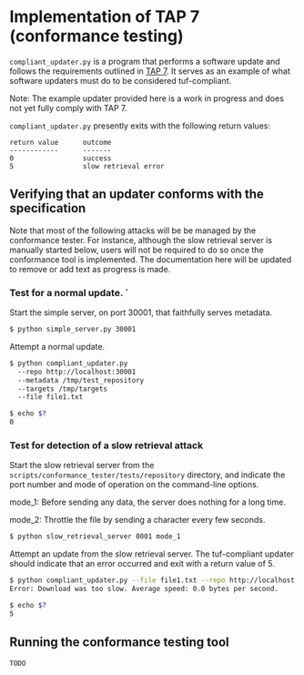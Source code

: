 # Implementation of TAP 7 (conformance testing)


`compliant_updater.py` is a program that performs a software update and
follows the requirements outlined in [TAP
7](https://github.com/theupdateframework/taps/blob/tap7/tap7.md).
It serves as an example of what software updaters must do to
be considered tuf-compliant.

Note: The example updater provided here is a work in progress and does
not yet fully comply with TAP 7.

`compliant_updater.py` presently exits with the following return values:

```
return value      outcome
------------      -------
0                 success
5                 slow retrieval error
```


## Verifying that an updater conforms with the specification
Note that most of the following attacks will be be managed by the conformance
tester.  For instance, although the slow retrieval server is manually started
below, users will not be required to do so once the conformance tool is
implemented.  The documentation here will be updated to remove
or add text as progress is made.

### Test for a normal update. `

Start the simple server, on port 30001, that faithfully serves metadata.

```Bash
$ python simple_server.py 30001
```

Attempt a normal update.

```Bash
$ python compliant_updater.py
  --repo http://localhost:30001
  --metadata /tmp/test_repository
  --targets /tmp/targets
  --file file1.txt

$ echo $?
0
```

### Test for detection of a slow retrieval attack
Start the slow retrieval server from the
`scripts/conformance_tester/tests/repository` directory, and indicate the port
number and mode of operation on the command-line options.

mode_1: Before sending any data, the server does nothing for a long time.

mode_2: Throttle the file by sending a character every few seconds.

```Bash
$ python slow_retrieval_server 8001 mode_1
```

Attempt an update from the slow retrieval server.  The tuf-compliant updater
should indicate that an error occurred and exit with a return value of 5.

```Bash
$ python compliant_updater.py --file file1.txt --repo http://localhost:8001 --metadata /tmp/metadata --targets /tmp/targets
Error: Download was too slow. Average speed: 0.0 bytes per second.

$ echo $?
5
```


## Running the conformance testing tool

```Bash
TODO
```
